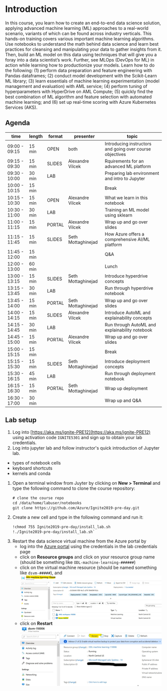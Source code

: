 # Introduction 

In this course, you learn how to create an end-to-end data science solution, applying advanced machine learning (ML) approaches to a real-world scenario, variants of which can be found across industry verticals. This hands-on training covers various important machine learning algorithms. Use notebooks to understand the math behind data science and learn best practices for cleansing and manipulating your data to gather insights from it. Then, build an ML model on this data using techniques that will give you a foray into a data scientist’s work. Further, see MLOps (DevOps for ML) in action while learning how to productionize your models. Learn how to do the following: (1) perform data preparation and feature engineering with Pandas dataframes; (2) conduct model development with the Scikit-Learn ML library; (3) learn essentials of machine learning experimentation (model management and evaluation) with AML service; (4) perform tuning of hyperparameters with HyperDrive on AML Compute; (5) quickly find the best combination of ML algorithm and feature selection with automated machine learning; and (6) set up real-time scoring with Azure Kubernetes Services (AKS).

## Agenda

| time          | length | format | presenter          | topic                                                    |
| -             | -      | -      | -                  | -                                                        |
| 09:00 - 09:15 | 15 min | OPEN   | both               | Introducing instructors and going over course objectives |
| 09:15 - 09:30 | 15 min | SLIDES | Alexandre Vilcek   | Rquirements for an advanced ML platform                  |
| 09:30 - 10:00 | 30 min | LAB    |                    | Preparing lab environment and intro to Jupyter           |
| 10:00 - 10:15 | 15 min |        |                    | Break                                                    |
| 10:15 - 10:30 | 15 min | OPEN   | Alexandre Vilcek   | What we learn in this notebook                           |
| 10:30 - 11:00 | 30 min | LAB    |                    | Training an ML model using sklearn                       |
| 11:00 - 11:15 | 15 min | PORTAL | Alexandre Vilcek   | Wrap up and go over slides                               |
| 11:15 - 11:45 | 15 min | SLIDES | Seth Mottaghinejad | How Azure offers a comprehensive AI/ML platform          |
| 11:45 - 12:00 | 15 min |        |                    | Q&A                                                      |
| 12:00 - 13:00 | 60 min |        |                    | Lunch                                                    |
| 13:00 - 13:15 | 15 min | SLIDES | Seth Mottaghinejad | Introduce hyperdrive concepts                            |
| 13:15 - 13:45 | 30 min | LAB    |                    | Run through hyperdrive notebook                          |
| 13:45 - 14:00 | 15 min | PORTAL | Seth Mottaghinejad | Wrap up and go over slides                               |
| 14:00 - 14:15 | 15 min | SLIDES | Alexandre Vilcek   | Introduce AutoML and explainability concepts             |
| 14:15 - 14:45 | 30 min | LAB    |                    | Run through AutoML and explainability notebook           |
| 14:45 - 15:00 | 15 min | PORTAL | Alexandre Vilcek   | Wrap up and go over slides                               |
| 15:00 - 15:15 | 15 min |        |                    | Break                                                    |
| 15:15 - 15:30 | 15 min | SLIDES | Seth Mottaghinejad | Introduce deployment concepts                            |
| 15:30 - 16:15 | 45 min | LAB    |                    | Run through deployment notebook                          |
| 16:15 - 16:30 | 15 min | PORTAL | Seth Mottaghinejad | Wrap up deployment                                       |
| 16:30 - 17:00 | 30 min |        |                    | Wrap up and Q&A                                          |

## Lab setup

1. Log into [https://aka.ms/ignite-PRE12](https://aka.ms/ignite-PRE12) using activation code `IGNITE5301` and sign up to obtain your lab credentials.
1. Log into jupyter lab and follow instructor's quick introduction of Jupyter lab.
  - types of notebook cells
  - keyboard shortcuts
  - kernels and conda
1. Open a terminal window from Juyter by clicking on **New > Terminal** and type the following command to clone the course repository:
 	```
	# clone the course repo
	cd /data/home/labuser/notebooks
	git clone https://github.com/Azure/Ignite2019-pre-day.git
	```
1. Create a new cell and type in the following command and run it: 
	```
	!chmod 755 Ignite2019-pre-day/install_lab.sh
	!./Ignite2019-pre-day/install_lab.sh`
	```
1. Restart the data science virtual machine from the Azure portal by 
   - log into the [Azure portal](https://portal.azure.com/) using the credentials in the lab credentials page
   - click on **Resource groups** and click on your resource group name (should be something like `ODL-machine-learning-######`)
   - click on the virtual machine resource (should be named something like `dsvm-#####`), and
   ![Resource group](./images/portal_resource_group.jpg)
   - click on **Restart**
   ![Resource group](./images/portal_restart_dsvm.jpg)

